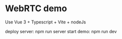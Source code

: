 # WebRTC demo

Use Vue 3 + Typescript + Vite + nodeJs

deploy server: npm run server
start demo: npm run dev